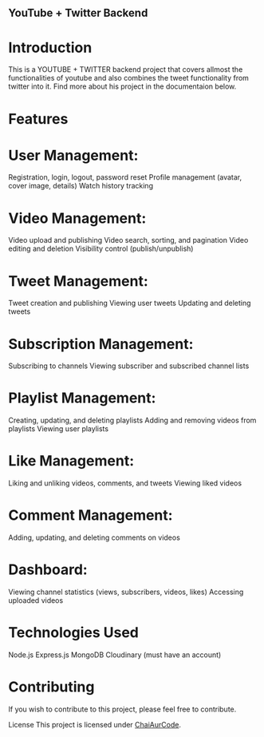 ## YouTube + Twitter Backend
# Introduction
This is a YOUTUBE + TWITTER backend project that covers allmost the functionalities of youtube and also combines the tweet functionality from twitter into it. 
Find more about his project in the documentaion below.
# Features
# User Management:
Registration, login, logout, password reset
Profile management (avatar, cover image, details)
Watch history tracking

# Video Management:
Video upload and publishing
Video search, sorting, and pagination
Video editing and deletion
Visibility control (publish/unpublish)

# Tweet Management:
Tweet creation and publishing
Viewing user tweets
Updating and deleting tweets

# Subscription Management:
Subscribing to channels
Viewing subscriber and subscribed channel lists

# Playlist Management:
Creating, updating, and deleting playlists
Adding and removing videos from playlists
Viewing user playlists

# Like Management:
Liking and unliking videos, comments, and tweets
Viewing liked videos

# Comment Management:
Adding, updating, and deleting comments on videos

# Dashboard:
Viewing channel statistics (views, subscribers, videos, likes)
Accessing uploaded videos

# Technologies Used
Node.js
Express.js
MongoDB
Cloudinary (must have an account)

# Contributing
If you wish to contribute to this project, please feel free to contribute.

License
This project is licensed under [ChaiAurCode](https://www.youtube.com/@chaiaurcode).

